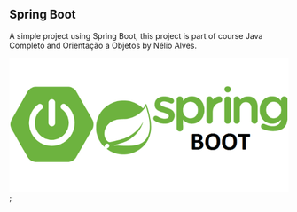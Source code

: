 ## Spring Boot
A simple project using Spring Boot, this project is part of course Java Completo and Orientação a Objetos by Nélio Alves.

![](screen.png);
